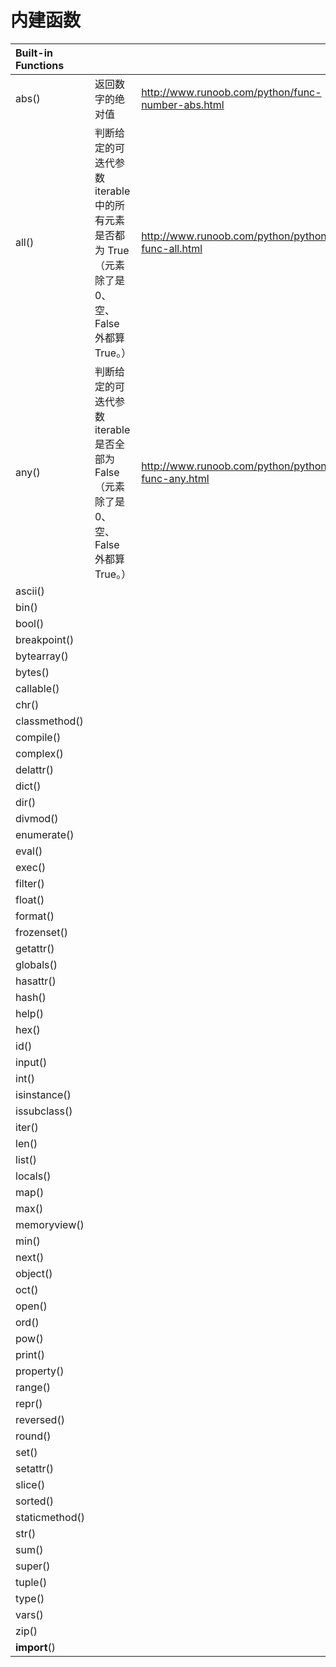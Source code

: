 # 内建函数

| Built-in Functions |             ||
|:--------------|:-----------------|:------------------------------------------------------|
| abs()         | 返回数字的绝对值 | http://www.runoob.com/python/func-number-abs.html | 
| all()         | 判断给定的可迭代参数 iterable 中的所有元素是否都为 True （元素除了是 0、空、False 外都算 True。）| http://www.runoob.com/python/python-func-all.html|
| any()         | 判断给定的可迭代参数 iterable 是否全部为 False（元素除了是 0、空、False 外都算 True。） | http://www.runoob.com/python/python-func-any.html |
| ascii()       |
| bin()         |
| bool()        |
| breakpoint()  |
| bytearray()   |
| bytes()       |
| callable()    |
| chr()         |
| classmethod() |
| compile()     |
| complex()     |
| delattr() |
| dict() |
| dir() |
| divmod() |
| enumerate() |
| eval() |
| exec() |
| filter() |
| float() |
| format() |
| frozenset() |
| getattr() |
| globals() |
| hasattr() |
| hash() |
| help() |
| hex() |
| id() |
| input() |
| int() |
| isinstance() |
| issubclass() |
| iter() |
| len() |
| list() |
| locals() |
| map() |
| max() |
| memoryview() |
| min() |
| next() |
| object() |
| oct() |
| open() |
| ord() |
| pow() |
| print() |
| property() |
| range() |
| repr() |
| reversed() |
| round() |
| set() |
| setattr() |
| slice() |
| sorted() |
| staticmethod() |
| str() |
| sum() |
| super() |
| tuple() |
| type() |
| vars() |
| zip() |
| __import__() |
